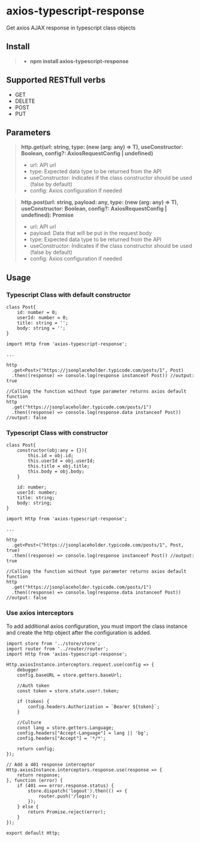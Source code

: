 # axios-typescript-response
Get axios AJAX response in typescript class objects

## Install

> * **npm install axios-typescript-response**

## Supported RESTfull verbs 
* GET
* DELETE
* POST
* PUT

## Parameters
> **http.get<T>(url: string, type: (new (arg: any) => T), useConstructor: Boolean, config?: AxiosRequestConfig | undefined)**
> * url: API url
> * type: Expected data type to be returned from the API 
> * useConstructor: Indicates if the class constructor should be used (false by default)
> * config: Axios configuration if needed
  
> **http.post<T>(url: string, payload: any, type: (new (arg: any) => T), useConstructor: Boolean, config?: AxiosRequestConfig | undefined): Promise<any>**
> * url: API url
> * payload: Data that will be put in the request body
> * type: Expected data type to be returned from the API 
> * useConstructor: Indicates if the class constructor should be used (false by default)
> * config: Axios configuration if needed
  
## Usage

### Typescript Class with default constructor
```
class Post{
    id: number = 0;
    userId: number = 0;
    title: string = '';
    body: string = '';
}
```

```
import Http from 'axios-typescript-response';

...

http
  .get<Post>("https://jsonplaceholder.typicode.com/posts/1", Post)
  .then((response) => console.log(response instanceof Post)) //output: true

//Calling the function without type parameter returns axios default function
http
  .get("https://jsonplaceholder.typicode.com/posts/1")
  .then((response) => console.log(response.data instanceof Post)) //output: false
```

### Typescript Class with constructor

```
class Post{
    constructor(obj:any = {}){
        this.id = obj.id;
        this.userId = obj.userId;
        this.title = obj.title;
        this.body = obj.body;
    }

    id: number;
    userId: number;
    title: string;
    body: string;
}
```

```
import Http from 'axios-typescript-response';

...

http
  .get<Post>("https://jsonplaceholder.typicode.com/posts/1", Post, true)
  .then((response) => console.log(response instanceof Post)) //output: true

//Calling the function without type parameter returns axios default function
http
  .get("https://jsonplaceholder.typicode.com/posts/1")
  .then((response) => console.log(response.data instanceof Post)) //output: false
```

### Use axios interceptors

To add additional axios configuration, you must import the class instance and create the http object after the configuration is added.

```
import store from '../store/store';
import router from '../router/router';
import Http from 'axios-typescript-response';

Http.axiosInstance.interceptors.request.use(config => {
    debugger
    config.baseURL = store.getters.baseUrl;

    //Auth token
    const token = store.state.user!.token;
    
    if (token) {
        config.headers.Authorization = `Bearer ${token}`;
    }

    //Culture
    const lang = store.getters.Language;
    config.headers["Accept-Language"] = lang || 'bg';
    config.headers["Accept"] = '*/*';

    return config;
});

// Add a 401 response interceptor
Http.axiosInstance.interceptors.response.use(response => {
    return response;
}, function (error) {
    if (401 === error.response.status) {
        store.dispatch('logout').then(() => {
            router.push('/login');
        });
    } else {
        return Promise.reject(error);
    }
});

export default Http;
```

